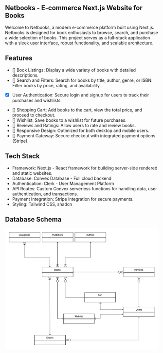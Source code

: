 ## Netbooks - E-commerce Next.js Website for Books

Welcome to Netbooks, a modern e-commerce platform built using Next.js. Netbooks is designed for book enthusiasts to browse, search, and purchase a wide selection of books. This project serves as a full-stack application with a sleek user interface, robust functionality, and scalable architecture.

## Features

- [] Book Listings: Display a wide variety of books with detailed descriptions.
- [] Search and Filters: Search for books by title, author, genre, or ISBN. Filter books by price, rating, and availability.
- [x] User Authentication: Secure login and signup for users to track their purchases and wishlists.
- [] Shopping Cart: Add books to the cart, view the total price, and proceed to checkout.
- [] Wishlist: Save books to a wishlist for future purchases.
- [] Reviews and Ratings: Allow users to rate and review books.
- [] Responsive Design: Optimized for both desktop and mobile users.
- [] Payment Gateway: Secure checkout with integrated payment options (Stripe).

## Tech Stack

- Framework: Next.js - React framework for building server-side rendered and static websites.
- Database: Convex Database - Full cloud backend
- Authentication: Clerk - User Management Platform
- API Routes: Custom Convex serverless functions for handling data, user authentication, and transactions.
- Payment Integration: Stripe integration for secure payments.
- Styling: Tailwind CSS, shadcn

## Database Schema

![schema](./docs/schema.png)

